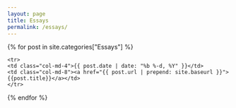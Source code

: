 ```yaml
---
layout: page
title: Essays
permalink: /essays/
---
```

  <table class="table-stripped">

  {% for post in site.categories["Essays"] %}

    <tr>
    <td class="col-md-4">{{ post.date | date: "%b %-d, %Y" }}</td>
    <td class="col-md-8"><a href="{{ post.url | prepend: site.baseurl }}">{{post.title}}</a></td>
    </tr>

  {% endfor %}
  </table>